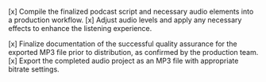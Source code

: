 [x] Compile the finalized podcast script and necessary audio elements into a production workflow.
[x] Adjust audio levels and apply any necessary effects to enhance the listening experience.


[x] Finalize documentation of the successful quality assurance for the exported MP3 file prior to distribution, as confirmed by the production team.
[x] Export the completed audio project as an MP3 file with appropriate bitrate settings.